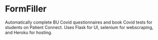 # FormFiller
Automatically complete BU Covid questionnaires and book Covid tests for students on Patient Connect.
Uses Flask for UI, selenium for webscraping, and Heroku for hosting.
